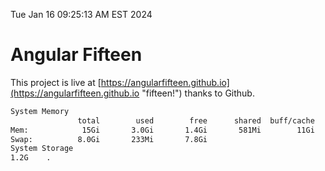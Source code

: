 Tue Jan 16 09:25:13 AM EST 2024

# Angular Fifteen


This project is live at [https://angularfifteen.github.io](https://angularfifteen.github.io "fifteen!") thanks to Github.

```bash
System Memory
               total        used        free      shared  buff/cache   available
Mem:            15Gi       3.0Gi       1.4Gi       581Mi        11Gi        12Gi
Swap:          8.0Gi       233Mi       7.8Gi
System Storage
1.2G	.
